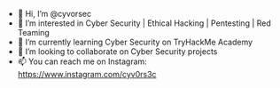 - 👋 Hi, I’m @cyvorsec
- 👀 I’m interested in Cyber Security | Ethical Hacking | Pentesting | Red Teaming
- 🌱 I’m currently learning Cyber Security on TryHackMe Academy
- 💞️ I’m looking to collaborate on Cyber Security projects
- 📫 You can reach me on Instagram: https://www.instagram.com/cyv0rs3c

<!---
cyvorsec/cyvorsec is a ✨ special ✨ repository because its `README.md` (this file) appears on your GitHub profile.
You can click the Preview link to take a look at your changes.
--->
